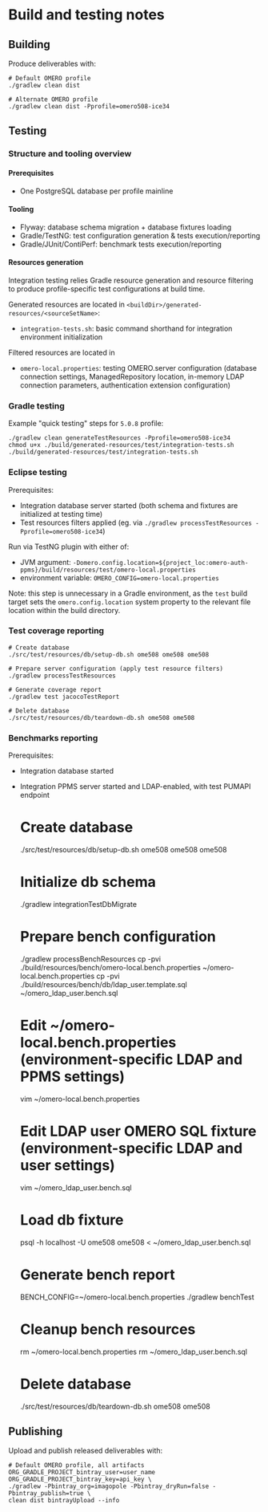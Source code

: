 # Build and testing notes


## Building

Produce deliverables with:

    # Default OMERO profile
    ./gradlew clean dist

    # Alternate OMERO profile
    ./gradlew clean dist -Pprofile=omero508-ice34


## Testing

### Structure and tooling overview

#### Prerequisites

- One PostgreSQL database per profile mainline

#### Tooling

- Flyway: database schema migration + database fixtures loading
- Gradle/TestNG: test configuration generation & tests execution/reporting
- Gradle/JUnit/ContiPerf: benchmark tests execution/reporting

#### Resources generation

Integration testing relies Gradle resource generation and resource filtering to produce
profile-specific test configurations at build time.

Generated resources are located in `<buildDir>/generated-resources/<sourceSetName>`:

- `integration-tests.sh`: basic command shorthand for integration environment initialization

Filtered resources are located in

- `omero-local.properties`: testing OMERO.server configuration (database connection settings,
   ManagedRepository location, in-memory LDAP connection parameters, authentication extension configuration)

### Gradle testing

Example "quick testing" steps for `5.0.8` profile:

    ./gradlew clean generateTestResources -Pprofile=omero508-ice34
    chmod u+x ./build/generated-resources/test/integration-tests.sh
    ./build/generated-resources/test/integration-tests.sh

### Eclipse testing

Prerequisites:

  - Integration database server started (both schema and fixtures are initialized at testing time)
  - Test resources filters applied (eg. via `./gradlew processTestResources -Pprofile=omero508-ice34`)

Run via TestNG plugin with either of:

  - JVM argument: `-Domero.config.location=${project_loc:omero-auth-ppms}/build/resources/test/omero-local.properties`
  - environment variable: `OMERO_CONFIG=omero-local.properties`

Note: this step is unnecessary in a Gradle environment, as the `test` build target sets the `omero.config.location`
system property to the relevant file location within the build directory.

### Test coverage reporting

    # Create database
    ./src/test/resources/db/setup-db.sh ome508 ome508 ome508

    # Prepare server configuration (apply test resource filters)
    ./gradlew processTestResources

    # Generate coverage report
    ./gradlew test jacocoTestReport

    # Delete database
    ./src/test/resources/db/teardown-db.sh ome508 ome508

### Benchmarks reporting

Prerequisites:

  - Integration database started
  - Integration PPMS server started and LDAP-enabled, with test PUMAPI endpoint

    # Create database
    ./src/test/resources/db/setup-db.sh ome508 ome508 ome508

    # Initialize db schema
    ./gradlew integrationTestDbMigrate

    # Prepare bench configuration
    ./gradlew processBenchResources
    cp -pvi ./build/resources/bench/omero-local.bench.properties ~/omero-local.bench.properties
    cp -pvi ./build/resources/bench/db/ldap_user.template.sql    ~/omero_ldap_user.bench.sql

    # Edit ~/omero-local.bench.properties (environment-specific LDAP and PPMS settings)
    vim ~/omero-local.bench.properties

    # Edit LDAP user OMERO SQL fixture (environment-specific LDAP and user settings)
    vim ~/omero_ldap_user.bench.sql

    # Load db fixture
    psql -h localhost -U ome508 ome508 < ~/omero_ldap_user.bench.sql

    # Generate bench report
    BENCH_CONFIG=~/omero-local.bench.properties ./gradlew benchTest

    # Cleanup bench resources
    rm ~/omero-local.bench.properties
    rm ~/omero_ldap_user.bench.sql

    # Delete database
    ./src/test/resources/db/teardown-db.sh ome508 ome508


## Publishing

Upload and publish released deliverables with:

    # Default OMERO profile, all artifacts
    ORG_GRADLE_PROJECT_bintray_user=user_name ORG_GRADLE_PROJECT_bintray_key=api_key \
    ./gradlew -Pbintray_org=imagopole -Pbintray_dryRun=false -Pbintray_publish=true \
    clean dist bintrayUpload --info
